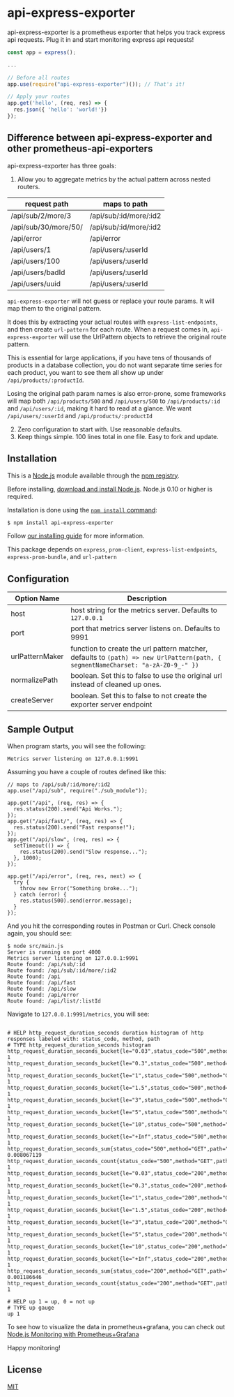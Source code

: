# api-express-exporter

api-express-exporter is a prometheus exporter that helps you track express api requests. Plug it in and start monitoring express api requests!

```js
const app = express();

...

// Before all routes
app.use(require("api-express-exporter")()); // That's it!

// Apply your routes
app.get('hello', (req, res) => {
  res.json({ 'hello': 'world!'})
});
```

## Difference between api-express-exporter and other prometheus-api-exporters

api-express-exporter has three goals:
1. Allow you to aggregate metrics by the actual pattern across nested routers.

| request path           | maps to path            |   
|------------------------|-------------------------|
| /api/sub/2/more/3      | /api/sub/:id/more/:id2  |   
| /api/sub/30/more/50/   | /api/sub/:id/more/:id2  |
| /api/error             | /api/error              |
| /api/users/1           | /api/users/:userId      |
| /api/users/100         | /api/users/:userId      |
| /api/users/badId       | /api/users/:userId      |
| /api/users/uuid        | /api/users/:userId      |

`api-express-exporter` will not guess or replace your route params.
It will map them to the original pattern.

It does this by extracting your actual routes with `express-list-endpoints`, and then create `url-pattern` for each route. When a request comes in, `api-express-exporter` will use the UrlPattern objects to retrieve the original route pattern.

This is essential for large applications, if you have tens of thousands of products in a database collection, you do not want separate time series for each product, you want to see them all show up under `/api/products/:productId`.

Losing the original path param names is also error-prone, some frameworks will map both `/api/products/500` and `/api/users/500` to `/api/products/:id` and `/api/users/:id`, making it hard to read at a glance. We want `/api/users/:userId` and `/api/products/:productId`

2. Zero configuration to start with. Use reasonable defaults.
2. Keep things simple. 100 lines total in one file. Easy to fork and update.

## Installation

This is a [Node.js](https://nodejs.org/en/) module available through the
[npm registry](https://www.npmjs.com/).

Before installing, [download and install Node.js](https://nodejs.org/en/download/).
Node.js 0.10 or higher is required.

Installation is done using the
[`npm install` command](https://docs.npmjs.com/getting-started/installing-npm-packages-locally):

```bash
$ npm install api-express-exporter
```

Follow [our installing guide](http://expressjs.com/en/starter/installing.html)
for more information.

This package depends on `express`, `prom-client`, `express-list-endpoints`, `express-prom-bundle`, and `url-pattern`

## Configuration

| Option Name      | Description  |
|------------------|--------------|
| host             | host string for the metrics server. Defaults to `127.0.0.1`  |
| port             | port that metrics server listens on. Defaults to 9991        |
| urlPatternMaker  | function to create the url pattern matcher, defaults to `(path) => new UrlPattern(path, { segmentNameCharset: "a-zA-Z0-9_-" })`  |
| normalizePath    | boolean. Set this to false to use the original url instead of cleaned up ones. |
| createServer     | boolean. Set this to false to not create the exporter server endpoint |

## Sample Output

When program starts, you will see the following:

```text
Metrics server listening on 127.0.0.1:9991
```

Assuming you have a couple of routes defined like this:

```$js
// maps to /api/sub/:id/more/:id2
app.use("/api/sub", require("./sub_module"));

app.get("/api", (req, res) => {
  res.status(200).send("Api Works.");
});
app.get("/api/fast/", (req, res) => {
  res.status(200).send("Fast response!");
});
app.get("/api/slow", (req, res) => {
  setTimeout(() => {
    res.status(200).send("Slow response...");
  }, 1000);
});

app.get("/api/error", (req, res, next) => {
  try {
    throw new Error("Something broke...");
  } catch (error) {
    res.status(500).send(error.message);
  }
});
```

And you hit the corresponding routes in Postman or Curl. Check console again, you should see:

```$js
$ node src/main.js
Server is running on port 4000
Metrics server listening on 127.0.0.1:9991
Route found: /api/sub/:id
Route found: /api/sub/:id/more/:id2
Route found: /api
Route found: /api/fast
Route found: /api/slow
Route found: /api/error
Route found: /api/list/:listId
```

Navigate to `127.0.0.1:9991/metrics`, you will see:

```text

# HELP http_request_duration_seconds duration histogram of http responses labeled with: status_code, method, path
# TYPE http_request_duration_seconds histogram
http_request_duration_seconds_bucket{le="0.03",status_code="500",method="GET",path="/api/error"} 1
http_request_duration_seconds_bucket{le="0.3",status_code="500",method="GET",path="/api/error"} 1
http_request_duration_seconds_bucket{le="1",status_code="500",method="GET",path="/api/error"} 1
http_request_duration_seconds_bucket{le="1.5",status_code="500",method="GET",path="/api/error"} 1
http_request_duration_seconds_bucket{le="3",status_code="500",method="GET",path="/api/error"} 1
http_request_duration_seconds_bucket{le="5",status_code="500",method="GET",path="/api/error"} 1
http_request_duration_seconds_bucket{le="10",status_code="500",method="GET",path="/api/error"} 1
http_request_duration_seconds_bucket{le="+Inf",status_code="500",method="GET",path="/api/error"} 1
http_request_duration_seconds_sum{status_code="500",method="GET",path="/api/error"} 0.008067119
http_request_duration_seconds_count{status_code="500",method="GET",path="/api/error"} 1
http_request_duration_seconds_bucket{le="0.03",status_code="200",method="GET",path="/api/sub/:id/more/:id2"} 1
http_request_duration_seconds_bucket{le="0.3",status_code="200",method="GET",path="/api/sub/:id/more/:id2"} 1
http_request_duration_seconds_bucket{le="1",status_code="200",method="GET",path="/api/sub/:id/more/:id2"} 1
http_request_duration_seconds_bucket{le="1.5",status_code="200",method="GET",path="/api/sub/:id/more/:id2"} 1
http_request_duration_seconds_bucket{le="3",status_code="200",method="GET",path="/api/sub/:id/more/:id2"} 1
http_request_duration_seconds_bucket{le="5",status_code="200",method="GET",path="/api/sub/:id/more/:id2"} 1
http_request_duration_seconds_bucket{le="10",status_code="200",method="GET",path="/api/sub/:id/more/:id2"} 1
http_request_duration_seconds_bucket{le="+Inf",status_code="200",method="GET",path="/api/sub/:id/more/:id2"} 1
http_request_duration_seconds_sum{status_code="200",method="GET",path="/api/sub/:id/more/:id2"} 0.001186646
http_request_duration_seconds_count{status_code="200",method="GET",path="/api/sub/:id/more/:id2"} 1

# HELP up 1 = up, 0 = not up
# TYPE up gauge
up 1
```

To see how to visualize the data in prometheus+grafana, you can check out [Node.js Monitoring with Prometheus+Grafana](https://medium.com/teamzerolabs/node-js-monitoring-with-prometheus-grafana-3056362ccb80)

Happy monitoring!

## License

  [MIT](LICENSE)
